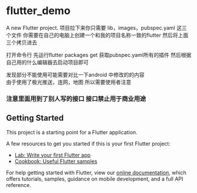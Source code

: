 # flutter_demo

A new Flutter project.
项目拉下来你只需要 lib，images，pubspec.yaml 这三个文件 
你需要在自己的电脑上创建一个和我的项目名称一致的flutter 然后将上面三个拷贝进去 

打开命令行 先运行flutter packages get 获取pubspec.yaml所有的插件
然后根据自己用的什么编辑器去启动项目即可

发现部分不能使用可能需要对比一下android 中修改的的内容  
由于使用了极光推送，连网，地图 所以需要使用者注意

### 注意里面用到了别人写的接口 接口禁止用于商业用途
## Getting Started

This project is a starting point for a Flutter application.

A few resources to get you started if this is your first Flutter project:

- [Lab: Write your first Flutter app](https://flutter.dev/docs/get-started/codelab)
- [Cookbook: Useful Flutter samples](https://flutter.dev/docs/cookbook)

For help getting started with Flutter, view our
[online documentation](https://flutter.dev/docs), which offers tutorials,
samples, guidance on mobile development, and a full API reference.
